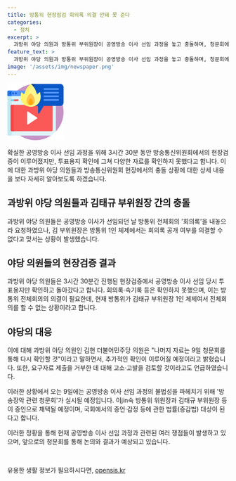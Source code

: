 ```yaml
---
title: 방통위 현장점검 회의록 의결 안돼 못 준다
categories:
  - 정치
excerpt: >
  과방위 야당 의원과 방통위 부위원장이 공영방송 이사 선임 과정을 놓고 충돌하며, 청문회에서의 고성과 깡패냐 발언으로 갈등 고조. 이사 선정과 관련된 자료 거부로 고발 등의 가능성 소환. 청문회를 통해 추가 확인 예정.
feature_text: >
  과방위 야당 의원과 방통위 부위원장이 공영방송 이사 선임 과정을 놓고 충돌하며, 청문회에서의 고성과 깡패냐 발언으로 갈등 고조. 이사 선정과 관련된 자료 거부로 고발 등의 가능성 소환. 청문회를 통해 추가 확인 예정.
image: '/assets/img/newspaper.png'
---
```


<p><img src="/assets/img/news.png" alt="rentncar 속보" /></p>

<p>확실한 공영방송 이사 선임 과정을 위해 3시간 30분 동안 방송통신위원회에서의 현장검증이 이루어졌지만, 투표용지 확인에 그쳐 다양한 자료를 확인하지 못했다고 합니다. 이에 대한 과방위 야당 의원들과 방송통신위원회 현장에서의 충돌 상황에 대한 상세 내용을 보다 자세히 알아보도록 하겠습니다. </p>

<h2 data-ke-size="size26">과방위 야당 의원들과 김태규 부위원장 간의 충돌</h2>

<p>과방위 야당 의원들은 공영방송 이사가 선임되던 날 방통위 전체회의 '회의록'을 내놓으라 요청하였으나, 김 부위원장은 방통위 1인 체제에서는 회의록 공개 여부를 의결할 수 없다고 맞서는 상황이 발생했습니다. </p>

<h2 data-ke-size="size26">야당 의원들의 현장검증 결과</h2>

<p>과방위 야당 의원들은 3시간 30분간 진행된 현장검증에서 공영방송 이사 선임 당시 투표용지만 확인하고 돌아갔다고 합니다. 회의록·속기록 등은 확인하지 못했으며, 이는 방통위 전체회의의 의결이 필요한데, 현재 방통위가 김태규 부위원장 1인 체제여서 전체회의를 할 수 없는 상황이라고 합니다.</p>

<h2 data-ke-size="size26">야당의 대응</h2>

<p>이에 대해 과방위 야당 의원인 김현 더불어민주당 의원은 "나머지 자료는 9일 청문회를 통해 다시 확인할 것"이라고 말하면서, 추가적인 확인이 이루어질 예정이라고 밝혔습니다. 또한, 요구자료 제출을 거부한 데 대해 고소·고발을 검토할 것이라고도 언급하였습니다.</p>

<p>이러한 상황에서 오는 9일에는 공영방송 이사 선임 과정의 불법성을 파헤치기 위해 '방송장악 관련 청문회'가 실시될 예정입니다. 이jin숙 방통위 위원장과 김태규 부위원장 등이 증인으로 채택될 예정이며, 국회에서의 증언·감정 등에 관한 법률(증감법) 대상이 된다고 합니다.</p>

<p>이러한 정황을 통해 현재 공영방송 이사 선임 과정과 관련된 여러 쟁점들이 발생하고 있으며, 앞으로의 청문회를 통해 논의와 결과가 예상되고 있습니다.</p>

<p data-ke-size="size16">&nbsp;</p>
유용한 생활 정보가 필요하시다면, <a href="https://opensis.kr" rel="dofollow">opensis.kr</a>


